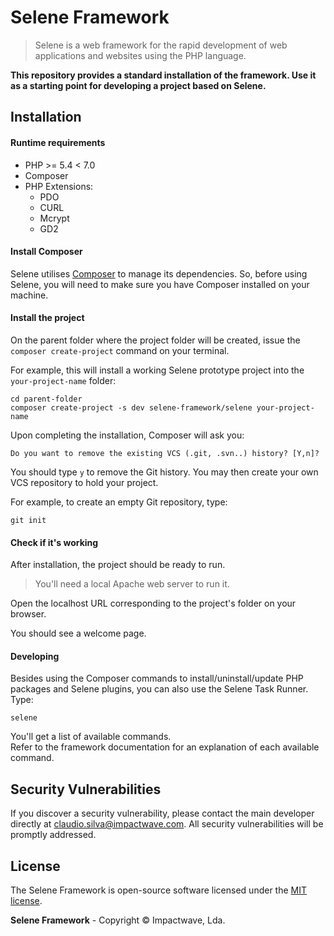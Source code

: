 # Selene Framework 

> Selene is a web framework for the rapid development of web applications and websites using the PHP language.

**This repository provides a standard installation of the framework. Use it as a starting point for developing a project based on Selene.**

## Installation

#### Runtime requirements

- PHP >= 5.4 < 7.0
- Composer
- PHP Extensions:
  - PDO
  - CURL
  - Mcrypt
  - GD2

#### Install Composer

Selene utilises [Composer](http://getcomposer.org) to manage its dependencies. So, before using Selene, you will need to make sure you have Composer installed on your machine.

#### Install the project

On the parent folder where the project folder will be created, issue the `composer create-project` command on your terminal.

For example, this will install a working Selene prototype project into the `your-project-name` folder:


```shell
cd parent-folder
composer create-project -s dev selene-framework/selene your-project-name
```

Upon completing the installation, Composer will ask you:

```
Do you want to remove the existing VCS (.git, .svn..) history? [Y,n]?
```

You should type `y` to remove the Git history. You may then create your own VCS repository to hold your project.

For example, to create an empty Git repository, type:

```shell
git init
```

#### Check if it's working

After installation, the project should be ready to run.

> You'll need a local Apache web server to run it.

Open the localhost URL corresponding to the project's folder on your browser.

You should see a welcome page.

#### Developing

Besides using the Composer commands to install/uninstall/update PHP packages and Selene plugins, you can also use the Selene Task Runner. Type:

```shell
selene
```

You'll get a list of available commands.  
Refer to the framework documentation for an explanation of each available command.

## Security Vulnerabilities

If you discover a security vulnerability, please contact the main developer directly at claudio.silva@impactwave.com. All security vulnerabilities will be promptly addressed.

## License

The Selene Framework is open-source software licensed under the [MIT license](http://opensource.org/licenses/MIT).

**Selene Framework** - Copyright &copy; Impactwave, Lda.
